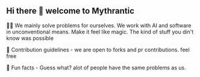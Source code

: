 ## Hi there 👋 welcome to Mythrantic

🙋‍♀️ We mainly solve problems for ourselves. We work with AI and software in unconventional means. 
Make it feel like magic. The kind of stuff you din't know was possible

🌈 Contribution guidelines - we are open to forks and pr contributions. feel free

🍿 Fun facts - Guess what? alot of people have the same problems as us.

